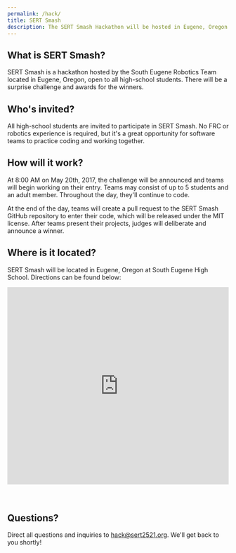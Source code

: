```yaml
---
permalink: /hack/
title: SERT Smash
description: The SERT Smash Hackathon will be hosted in Eugene, Oregon on May 20th.
---
```


## What is SERT Smash?

SERT Smash is a hackathon hosted by the South Eugene Robotics Team located in
Eugene, Oregon, open to all high-school students. There will be a surprise
challenge and awards for the winners.

## Who's invited?

All high-school students are invited to participate in SERT Smash. No FRC or
robotics experience is required, but it's a great opportunity for software teams
to practice coding and working together.

## How will it work?

At 8:00 AM on May 20th, 2017, the challenge will be announced and teams will
begin working on their entry. Teams may consist of up to 5 students and an adult
 member. Throughout the day, they'll continue to code.

At the end of the day, teams will create a pull request to the SERT Smash
GitHub repository to enter their code, which will be released under
the MIT license. After teams present their projects, judges will deliberate and
announce a winner.

## Where is it located?

SERT Smash will be located in Eugene, Oregon at South Eugene High School.
Directions can be found below:

<iframe src="https://www.google.com/maps/embed?pb=!1m18!1m12!1m3!1d1521.1374859553573!2d-123.08633884449964!3d44.03771812371085!2m3!1f0!2f0!3f0!3m2!1i1024!2i768!4f13.1!3m3!1m2!1s0x0%3A0xcbc8dbc4795af85c!2sSouth+Eugene+High+School!5e0!3m2!1sen!2sus!4v1486171391421" frameborder="0" style="border:0;margin-bottom:35px;width:100%;height:450px;" allowfullscreen></iframe>

## Questions?

Direct all questions and inquiries to [hack@sert2521.org](mailto:hack@sert2521.org).
We'll get back to you shortly!
